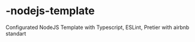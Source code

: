 # -nodejs-template
Configurated NodeJS Template with Typescript, ESLint, Pretier with airbnb standart

